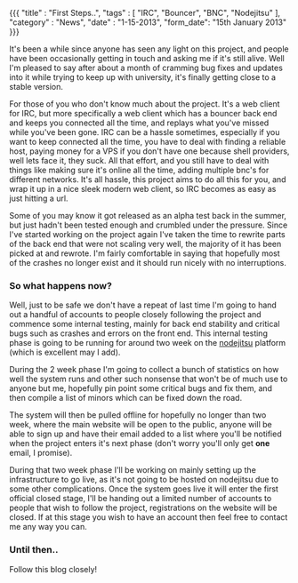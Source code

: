 {{{
    "title"    : "First Steps..",
    "tags"     : [ "IRC", "Bouncer", "BNC", "Nodejitsu" ],
    "category" : "News",
    "date"     : "1-15-2013",
    "form_date": "15th January 2013"
}}}

It's been a while since anyone has seen any light on this project, and people have been occasionally getting in touch and asking me if it's still alive.  Well I'm pleased to say after about a month of cramming bug fixes and updates into it while trying to keep up with university, it's finally getting close to a stable version.

For those of you who don't know much about the project. It's a web client for IRC, but more specifically a web client which has a bouncer back end and keeps you connected all the time, and replays what you've missed while you've been gone.  IRC can be a hassle sometimes, especially if you want to keep connected all the time, you have to deal with finding a reliable host, paying money for a VPS if you don't have one because shell providers, well lets face it, they suck.  All that effort, and you still have to deal with things like making sure it's online all the time, adding multiple bnc's for different networks.  It's all hassle, this project aims to do all this for you, and wrap it up in a nice sleek modern web client, so IRC becomes as easy as just hitting a url.

Some of you may know it got released as an alpha test back in the summer, but just hadn't been tested enough and crumbled under the pressure.  Since I've started working on the project again I've taken the time to rewrite parts of the back end that were not scaling very well, the majority of it has been picked at and rewrote.  I'm fairly comfortable in saying that hopefully most of the crashes no longer exist and it should run nicely with no interruptions.

<!--more-->

### So what happens now?

Well, just to be safe we don't have a repeat of last time I'm going to hand out a handful of accounts to people closely following the project and commence some internal testing, mainly for back end stability and critical bugs such as crashes and errors on the front end.  This internal testing phase is going to be running for around two week on the [nodejitsu](https://nodejitsu.com) platform (which is excellent may I add).

During the 2 week phase I'm going to collect a bunch of statistics on how well the system runs and other such nonsense that won't be of much use to anyone but me, hopefully pin point some critical bugs and fix them, and then compile a list of minors which can be fixed down the road.

The system will then be pulled offline for hopefully no longer than two week, where the main website will be open to the public, anyone will be able to sign up and have their email added to a list where you'll be notified when the project enters it's next phase (don't worry you'll only get **one** email, I promise).

During that two week phase I'll be working on mainly setting up the infrastructure to go live, as it's not going to be hosted on nodejitsu due to some other complications.  Once the system goes live it will enter the first official closed stage, I'll be handing out a limited number of accounts to people that wish to follow the project, registrations on the website will be closed.  If at this stage you wish to have an account then feel free to contact me any way you can.

### Until then..

Follow this blog closely!
